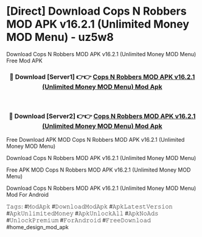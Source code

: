 # [Direct] Download Cops N Robbers MOD APK v16.2.1 (Unlimited Money MOD Menu) - uz5w8
Download Cops N Robbers MOD APK v16.2.1 (Unlimited Money MOD Menu) Free Mod APK

<div align="center">
<h3>🔴 Download [Server1] 👉👉 <a href="https://apk-comot.site?title=Cops_N_Robbers_MOD_APK_v16.2.1_(Unlimited_Money_MOD_Menu)">Cops N Robbers MOD APK v16.2.1 (Unlimited Money MOD Menu) Mod Apk</a></h3><br>

<h3>🔴 Download [Server2] 👉👉 <a href="https://apk-comot.site?title=Cops_N_Robbers_MOD_APK_v16.2.1_(Unlimited_Money_MOD_Menu)">Cops N Robbers MOD APK v16.2.1 (Unlimited Money MOD Menu) Mod Apk</a></h3>
</div>


Free Download APK MOD Cops N Robbers MOD APK v16.2.1 (Unlimited Money MOD Menu)

Download Cops N Robbers MOD APK v16.2.1 (Unlimited Money MOD Menu) 

Free APK MOD Cops N Robbers MOD APK v16.2.1 (Unlimited Money MOD Menu) 

Download Cops N Robbers MOD APK v16.2.1 (Unlimited Money MOD Menu) Mod For Android

𝚃𝚊𝚐𝚜: #𝙼𝚘𝚍𝙰𝚙𝚔 #𝙳𝚘𝚠𝚗𝚕𝚘𝚊𝚍𝙼𝚘𝚍𝙰𝚙𝚔 #𝙰𝚙𝚔𝙻𝚊𝚝𝚎𝚜𝚝𝚅𝚎𝚛𝚜𝚒𝚘𝚗 #𝙰𝚙𝚔𝚄𝚗𝚕𝚒𝚖𝚒𝚝𝚎𝚍𝙼𝚘𝚗𝚎𝚢 #𝙰𝚙𝚔𝚄𝚗𝚕𝚘𝚌𝚔𝙰𝚕𝚕 #𝙰𝚙𝚔𝙽𝚘𝙰𝚍𝚜 #𝚄𝚗𝚕𝚘𝚌𝚔𝙿𝚛𝚎𝚖𝚒𝚞𝚖 #𝙵𝚘𝚛𝙰𝚗𝚍𝚛𝚘𝚒𝚍 #𝙵𝚛𝚎𝚎𝙳𝚘𝚠𝚗𝚕𝚘𝚊𝚍 #home_design_mod_apk